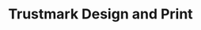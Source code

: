---
title: "Trustmark Design and Print"
url: /pontyclun/trustmark-design-and-print/
shop: office supplies
---